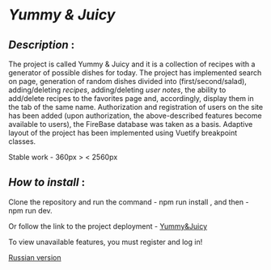 # *Yummy & Juicy*

## *Description* :  

The project is called Yummy & Juicy and it is a collection of recipes with a generator of possible dishes for today.
The project has implemented search on page, generation of random dishes divided into (first/second/salad), adding/deleting *recipes*, adding/deleting *user notes*, the ability to add/delete recipes to the favorites page and, accordingly, display them in the tab of the same name. Authorization and registration of users on the site has been added (upon authorization, the above-described features become available to users), the FireBase database was taken as a basis. Adaptive layout of the project has been implemented using Vuetify breakpoint classes.

Stable work - 360px > < 2560px 

## *_How to install_* :
Clone the repository and run the command - npm run install , and then - npm run dev.

Or follow the link to the project deployment - [Yummy&Juicy](https://flaxidhair.github.io/Recipe-Cite/#/)
 
To view unavailable features, you must register and log in!

[Russian version](https://github.com/FlaxidHair/Recipe-Cite/blob/master/README.md)
